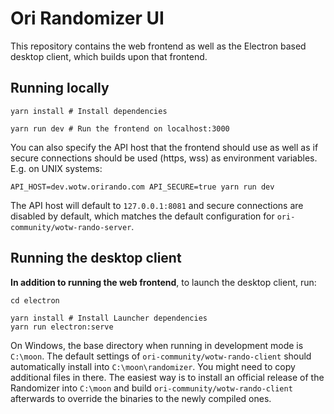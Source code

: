 # Ori Randomizer UI

This repository contains the web frontend as well as the Electron based desktop client, which builds upon that frontend.


## Running locally

```shell
yarn install # Install dependencies

yarn run dev # Run the frontend on localhost:3000
```

You can also specify the API host that the frontend should use as well as if secure connections should be used (https, wss) as environment variables. E.g. on UNIX systems:

```shell
API_HOST=dev.wotw.orirando.com API_SECURE=true yarn run dev
```

The API host will default to `127.0.0.1:8081` and secure connections are disabled by default, which matches the default configuration for `ori-community/wotw-rando-server`.


## Running the desktop client

**In addition to running the web frontend**, to launch the desktop client, run:

```shell
cd electron

yarn install # Install Launcher dependencies
yarn run electron:serve
```

On Windows, the base directory when running in development mode is `C:\moon`. The default settings of `ori-community/wotw-rando-client` should automatically install into `C:\moon\randomizer`. You might need to copy additional files in there. The easiest way is to install an official release of the Randomizer into `C:\moon` and build `ori-community/wotw-rando-client` afterwards to override the binaries to the newly compiled ones.
